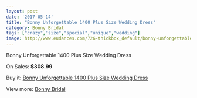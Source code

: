 ```yaml
---
layout: post
date: '2017-05-14'
title: "Bonny Unforgettable 1400 Plus Size Wedding Dress"
category: Bonny Bridal
tags: ["crazy","size","special","unique","wedding"]
image: http://www.eudances.com/726-thickbox_default/bonny-unforgettable-1400-plus-size-wedding-dress.jpg
---
```

Bonny Unforgettable 1400 Plus Size Wedding Dress

On Sales: **$308.99**
<a href="https://www.eudances.com/en/bonny-bridal/233-bonny-unforgettable-1400-plus-size-wedding-dress.html"><amp-img layout="responsive" width="600" height="600" src="//www.eudances.com/726-thickbox_default/bonny-unforgettable-1400-plus-size-wedding-dress.jpg" alt="Bonny Unforgettable 1400 Plus Size Wedding Dress 0" /></a>
<a href="https://www.eudances.com/en/bonny-bridal/233-bonny-unforgettable-1400-plus-size-wedding-dress.html"><amp-img layout="responsive" width="600" height="600" src="//www.eudances.com/727-thickbox_default/bonny-unforgettable-1400-plus-size-wedding-dress.jpg" alt="Bonny Unforgettable 1400 Plus Size Wedding Dress 1" /></a>

Buy it: [Bonny Unforgettable 1400 Plus Size Wedding Dress](https://www.eudances.com/en/bonny-bridal/233-bonny-unforgettable-1400-plus-size-wedding-dress.html "Bonny Unforgettable 1400 Plus Size Wedding Dress")

View more: [Bonny Bridal](https://www.eudances.com/en/3-bonny-bridal "Bonny Bridal")